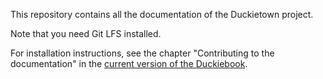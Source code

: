 This repository contains all the documentation of the Duckietown project.

Note that you need Git LFS installed.

For installation instructions, see the chapter "Contributing to the documentation"
in the [current version of the Duckiebook][duckiebook].


[duckiebook]: http://book.duckietown.org/master/duckiebook/contribute_to_docs.html#sec:contribute-to-docs
